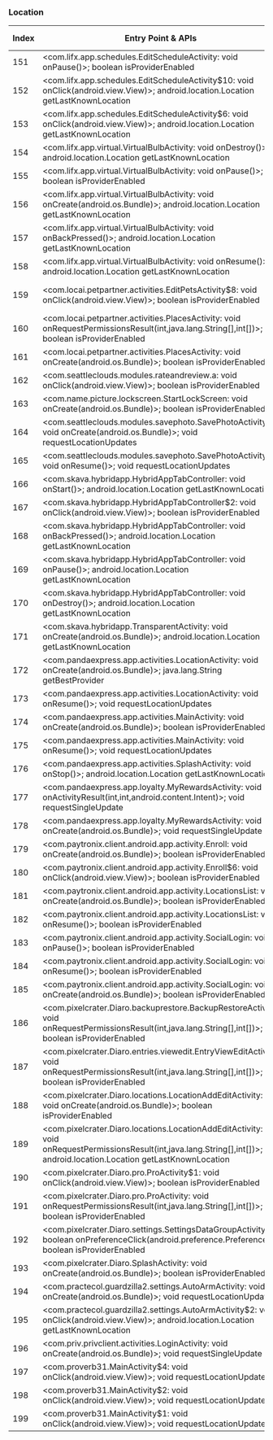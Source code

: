 ### Location
| Index | Entry Point & APIs | Screen shot | Resource id | Label |
| ------------- | ------------- | ------------- |-------------|-------------|
| 151 | <com.lifx.app.schedules.EditScheduleActivity: void onPause()>; boolean isProviderEnabled | ![](C:\Users\hfu\Documents\COSMOS\output\py\Play_win8\Lifestyle\com.lifx.lifx\com.lifx.app.schedules.EditScheduleActivity.png) |  | |
| 152 | <com.lifx.app.schedules.EditScheduleActivity$10: void onClick(android.view.View)>; android.location.Location getLastKnownLocation | ![](C:\Users\hfu\Documents\COSMOS\output\py\Play_win8\Lifestyle\com.lifx.lifx\com.lifx.app.schedules.EditScheduleActivity.png) | {'2131624211': <sensitive_component.SensitiveComponent.SensitiveView object at 0x0A6CD770>} | |
| 153 | <com.lifx.app.schedules.EditScheduleActivity$6: void onClick(android.view.View)>; android.location.Location getLastKnownLocation | ![](C:\Users\hfu\Documents\COSMOS\output\py\Play_win8\Lifestyle\com.lifx.lifx\com.lifx.app.schedules.EditScheduleActivity.png) | {'2131624207': <sensitive_component.SensitiveComponent.SensitiveView object at 0x0A6CD1F0>} | |
| 154 | <com.lifx.app.virtual.VirtualBulbActivity: void onDestroy()>; android.location.Location getLastKnownLocation | ![](C:\Users\hfu\Documents\COSMOS\output\py\Play_win8\Lifestyle\com.lifx.lifx\com.lifx.app.virtual.VirtualBulbActivity.png) |  | |
| 155 | <com.lifx.app.virtual.VirtualBulbActivity: void onPause()>; boolean isProviderEnabled | ![](C:\Users\hfu\Documents\COSMOS\output\py\Play_win8\Lifestyle\com.lifx.lifx\com.lifx.app.virtual.VirtualBulbActivity.png) |  | |
| 156 | <com.lifx.app.virtual.VirtualBulbActivity: void onCreate(android.os.Bundle)>; android.location.Location getLastKnownLocation | ![](C:\Users\hfu\Documents\COSMOS\output\py\Play_win8\Lifestyle\com.lifx.lifx\com.lifx.app.virtual.VirtualBulbActivity.png) |  | |
| 157 | <com.lifx.app.virtual.VirtualBulbActivity: void onBackPressed()>; android.location.Location getLastKnownLocation | ![](C:\Users\hfu\Documents\COSMOS\output\py\Play_win8\Lifestyle\com.lifx.lifx\com.lifx.app.virtual.VirtualBulbActivity.png) |  | |
| 158 | <com.lifx.app.virtual.VirtualBulbActivity: void onResume()>; android.location.Location getLastKnownLocation | ![](C:\Users\hfu\Documents\COSMOS\output\py\Play_win8\Lifestyle\com.lifx.lifx\com.lifx.app.virtual.VirtualBulbActivity.png) |  | |
| 159 | <com.locai.petpartner.activities.EditPetsActivity$8: void onClick(android.view.View)>; boolean isProviderEnabled | ![](C:\Users\hfu\Documents\COSMOS\output\py\Play_win8\Lifestyle\com.locai.petpartner\com.locai.petpartner.activities.EditPetsActivity.png) | {'2131689650': <sensitive_component.SensitiveComponent.SensitiveView object at 0x0A2ECFB0>} | |
| 160 | <com.locai.petpartner.activities.PlacesActivity: void onRequestPermissionsResult(int,java.lang.String[],int[])>; boolean isProviderEnabled | ![](C:\Users\hfu\Documents\COSMOS\output\py\Play_win8\Lifestyle\com.locai.petpartner\com.locai.petpartner.activities.PlacesActivity.png) |  | |
| 161 | <com.locai.petpartner.activities.PlacesActivity: void onCreate(android.os.Bundle)>; boolean isProviderEnabled | ![](C:\Users\hfu\Documents\COSMOS\output\py\Play_win8\Lifestyle\com.locai.petpartner\com.locai.petpartner.activities.PlacesActivity.png) |  | |
| 162 | <com.seattleclouds.modules.rateandreview.a: void onClick(android.view.View)>; boolean isProviderEnabled | ![](C:\Users\hfu\Documents\COSMOS\output\py\Play_win8\Lifestyle\com.xovato.catchacheatinglover\com.seattleclouds.modules.rateandreview.NewRateAndCommentActivity.png) |  | |
| 163 | <com.name.picture.lockscreen.StartLockScreen: void onCreate(android.os.Bundle)>; boolean isProviderEnabled | ![](C:\Users\hfu\Documents\COSMOS\output\py\Play_win8\Lifestyle\com.name.picture.lockscreen\com.name.picture.lockscreen.StartLockScreen.png) |  | |
| 164 | <com.seattleclouds.modules.savephoto.SavePhotoActivity: void onCreate(android.os.Bundle)>; void requestLocationUpdates | ![](C:\Users\hfu\Documents\COSMOS\output\py\Play_win8\Lifestyle\com.ndapps.crochet1\com.seattleclouds.modules.savephoto.SavePhotoActivity.png) |  | |
| 165 | <com.seattleclouds.modules.savephoto.SavePhotoActivity: void onResume()>; void requestLocationUpdates | ![](C:\Users\hfu\Documents\COSMOS\output\py\Play_win8\Lifestyle\com.ndapps.crochet1\com.seattleclouds.modules.savephoto.SavePhotoActivity.png) |  | |
| 166 | <com.skava.hybridapp.HybridAppTabController: void onStart()>; android.location.Location getLastKnownLocation | ![](C:\Users\hfu\Documents\COSMOS\output\py\Play_win8\Lifestyle\com.skava.hybridapp.gap\com.skava.hybridapp.HybridAppTabController.png) |  | |
| 167 | <com.skava.hybridapp.HybridAppTabController$2: void onClick(android.view.View)>; boolean isProviderEnabled | ![](C:\Users\hfu\Documents\COSMOS\output\py\Play_win8\Lifestyle\com.skava.hybridapp.gap\com.skava.hybridapp.HybridAppTabController.png) |  | |
| 168 | <com.skava.hybridapp.HybridAppTabController: void onBackPressed()>; android.location.Location getLastKnownLocation | ![](C:\Users\hfu\Documents\COSMOS\output\py\Play_win8\Lifestyle\com.skava.hybridapp.gap\com.skava.hybridapp.HybridAppTabController.png) |  | |
| 169 | <com.skava.hybridapp.HybridAppTabController: void onPause()>; android.location.Location getLastKnownLocation | ![](C:\Users\hfu\Documents\COSMOS\output\py\Play_win8\Lifestyle\com.skava.hybridapp.gap\com.skava.hybridapp.HybridAppTabController.png) |  | |
| 170 | <com.skava.hybridapp.HybridAppTabController: void onDestroy()>; android.location.Location getLastKnownLocation | ![](C:\Users\hfu\Documents\COSMOS\output\py\Play_win8\Lifestyle\com.skava.hybridapp.gap\com.skava.hybridapp.HybridAppTabController.png) |  | |
| 171 | <com.skava.hybridapp.TransparentActivity: void onCreate(android.os.Bundle)>; android.location.Location getLastKnownLocation | ![](C:\Users\hfu\Documents\COSMOS\output\py\Play_win8\Lifestyle\com.oldnavy.snapappy\com.skava.hybridapp.TransparentActivity.png) |  | |
| 172 | <com.pandaexpress.app.activities.LocationActivity: void onCreate(android.os.Bundle)>; java.lang.String getBestProvider | ![](C:\Users\hfu\Documents\COSMOS\output\py\Play_win8\Lifestyle\com.pandaexpress.app\com.pandaexpress.app.activities.LocationActivity.png) |  | |
| 173 | <com.pandaexpress.app.activities.LocationActivity: void onResume()>; void requestLocationUpdates | ![](C:\Users\hfu\Documents\COSMOS\output\py\Play_win8\Lifestyle\com.pandaexpress.app\com.pandaexpress.app.activities.LocationActivity.png) |  | |
| 174 | <com.pandaexpress.app.activities.MainActivity: void onCreate(android.os.Bundle)>; boolean isProviderEnabled | ![](C:\Users\hfu\Documents\COSMOS\output\py\Play_win8\Lifestyle\com.pandaexpress.app\com.pandaexpress.app.activities.MainActivity.png) |  | |
| 175 | <com.pandaexpress.app.activities.MainActivity: void onResume()>; void requestLocationUpdates | ![](C:\Users\hfu\Documents\COSMOS\output\py\Play_win8\Lifestyle\com.pandaexpress.app\com.pandaexpress.app.activities.MainActivity.png) |  | |
| 176 | <com.pandaexpress.app.activities.SplashActivity: void onStop()>; android.location.Location getLastKnownLocation | ![](C:\Users\hfu\Documents\COSMOS\output\py\Play_win8\Lifestyle\com.pandaexpress.app\com.pandaexpress.app.activities.SplashActivity.png) |  | |
| 177 | <com.pandaexpress.app.loyalty.MyRewardsActivity: void onActivityResult(int,int,android.content.Intent)>; void requestSingleUpdate | ![](C:\Users\hfu\Documents\COSMOS\output\py\Play_win8\Lifestyle\com.pandaexpress.app\com.pandaexpress.app.loyalty.MyRewardsActivity.png) |  | |
| 178 | <com.pandaexpress.app.loyalty.MyRewardsActivity: void onCreate(android.os.Bundle)>; void requestSingleUpdate | ![](C:\Users\hfu\Documents\COSMOS\output\py\Play_win8\Lifestyle\com.pandaexpress.app\com.pandaexpress.app.loyalty.MyRewardsActivity.png) |  | |
| 179 | <com.paytronix.client.android.app.activity.Enroll: void onCreate(android.os.Bundle)>; boolean isProviderEnabled | ![](C:\Users\hfu\Documents\COSMOS\output\py\Play_win8\Lifestyle\com.paytronix.client.android.app.fiftyfourthstreet\com.paytronix.client.android.app.activity.Enroll.png) |  | |
| 180 | <com.paytronix.client.android.app.activity.Enroll$6: void onClick(android.view.View)>; boolean isProviderEnabled | ![](C:\Users\hfu\Documents\COSMOS\output\py\Play_win8\Lifestyle\com.paytronix.client.android.app.fiftyfourthstreet\com.paytronix.client.android.app.activity.Enroll.png) |  | |
| 181 | <com.paytronix.client.android.app.activity.LocationsList: void onCreate(android.os.Bundle)>; boolean isProviderEnabled | ![](C:\Users\hfu\Documents\COSMOS\output\py\Play_win8\Lifestyle\com.paytronix.client.android.app.fiftyfourthstreet\com.paytronix.client.android.app.activity.LocationsList.png) |  | |
| 182 | <com.paytronix.client.android.app.activity.LocationsList: void onResume()>; boolean isProviderEnabled | ![](C:\Users\hfu\Documents\COSMOS\output\py\Play_win8\Lifestyle\com.paytronix.client.android.app.fiftyfourthstreet\com.paytronix.client.android.app.activity.LocationsList.png) |  | |
| 183 | <com.paytronix.client.android.app.activity.SocialLogin: void onPause()>; boolean isProviderEnabled | ![](C:\Users\hfu\Documents\COSMOS\output\py\Play_win8\Lifestyle\com.paytronix.client.android.app.fiftyfourthstreet\com.paytronix.client.android.app.activity.SocialLogin.png) |  | |
| 184 | <com.paytronix.client.android.app.activity.SocialLogin: void onResume()>; boolean isProviderEnabled | ![](C:\Users\hfu\Documents\COSMOS\output\py\Play_win8\Lifestyle\com.paytronix.client.android.app.fiftyfourthstreet\com.paytronix.client.android.app.activity.SocialLogin.png) |  | |
| 185 | <com.paytronix.client.android.app.activity.SocialLogin: void onCreate(android.os.Bundle)>; boolean isProviderEnabled | ![](C:\Users\hfu\Documents\COSMOS\output\py\Play_win8\Lifestyle\com.paytronix.client.android.app.fiftyfourthstreet\com.paytronix.client.android.app.activity.SocialLogin.png) |  | |
| 186 | <com.pixelcrater.Diaro.backuprestore.BackupRestoreActivity: void onRequestPermissionsResult(int,java.lang.String[],int[])>; boolean isProviderEnabled | ![](C:\Users\hfu\Documents\COSMOS\output\py\Play_win8\Lifestyle\com.pixelcrater.Diaro\com.pixelcrater.Diaro.backuprestore.BackupRestoreActivity.png) |  | |
| 187 | <com.pixelcrater.Diaro.entries.viewedit.EntryViewEditActivity: void onRequestPermissionsResult(int,java.lang.String[],int[])>; boolean isProviderEnabled | ![](C:\Users\hfu\Documents\COSMOS\output\py\Play_win8\Lifestyle\com.pixelcrater.Diaro\com.pixelcrater.Diaro.entries.viewedit.EntryViewEditActivity.png) |  | |
| 188 | <com.pixelcrater.Diaro.locations.LocationAddEditActivity: void onCreate(android.os.Bundle)>; boolean isProviderEnabled | ![](C:\Users\hfu\Documents\COSMOS\output\py\Play_win8\Lifestyle\com.pixelcrater.Diaro\com.pixelcrater.Diaro.locations.LocationAddEditActivity.png) |  | |
| 189 | <com.pixelcrater.Diaro.locations.LocationAddEditActivity: void onRequestPermissionsResult(int,java.lang.String[],int[])>; android.location.Location getLastKnownLocation | ![](C:\Users\hfu\Documents\COSMOS\output\py\Play_win8\Lifestyle\com.pixelcrater.Diaro\com.pixelcrater.Diaro.locations.LocationAddEditActivity.png) |  | |
| 190 | <com.pixelcrater.Diaro.pro.ProActivity$1: void onClick(android.view.View)>; boolean isProviderEnabled | ![](C:\Users\hfu\Documents\COSMOS\output\py\Play_win8\Lifestyle\com.pixelcrater.Diaro\com.pixelcrater.Diaro.pro.ProActivity.png) |  | |
| 191 | <com.pixelcrater.Diaro.pro.ProActivity: void onRequestPermissionsResult(int,java.lang.String[],int[])>; boolean isProviderEnabled | ![](C:\Users\hfu\Documents\COSMOS\output\py\Play_win8\Lifestyle\com.pixelcrater.Diaro\com.pixelcrater.Diaro.pro.ProActivity.png) |  | |
| 192 | <com.pixelcrater.Diaro.settings.SettingsDataGroupActivity: boolean onPreferenceClick(android.preference.Preference)>; boolean isProviderEnabled | ![](C:\Users\hfu\Documents\COSMOS\output\py\Play_win8\Lifestyle\com.pixelcrater.Diaro\com.pixelcrater.Diaro.settings.SettingsDataGroupActivity.png) |  | |
| 193 | <com.pixelcrater.Diaro.SplashActivity: void onCreate(android.os.Bundle)>; boolean isProviderEnabled | ![](C:\Users\hfu\Documents\COSMOS\output\py\Play_win8\Lifestyle\com.pixelcrater.Diaro\com.pixelcrater.Diaro.SplashActivity.png) |  | |
| 194 | <com.practecol.guardzilla2.settings.AutoArmActivity: void onCreate(android.os.Bundle)>; void requestLocationUpdates | ![](C:\Users\hfu\Documents\COSMOS\output\py\Play_win8\Lifestyle\com.practecol.guardzilla2\com.practecol.guardzilla2.settings.AutoArmActivity.png) |  | |
| 195 | <com.practecol.guardzilla2.settings.AutoArmActivity$2: void onClick(android.view.View)>; android.location.Location getLastKnownLocation | ![](C:\Users\hfu\Documents\COSMOS\output\py\Play_win8\Lifestyle\com.practecol.guardzilla2\com.practecol.guardzilla2.settings.AutoArmActivity.png) |  | |
| 196 | <com.priv.privclient.activities.LoginActivity: void onCreate(android.os.Bundle)>; void requestSingleUpdate | ![](C:\Users\hfu\Documents\COSMOS\output\py\Play_win8\Lifestyle\com.priv.privclient\com.priv.privclient.activities.LoginActivity.png) |  | |
| 197 | <com.proverb31.MainActivity$4: void onClick(android.view.View)>; void requestLocationUpdates | ![](C:\Users\hfu\Documents\COSMOS\output\py\Play_win8\Lifestyle\com.proverb31\com.proverb31.MainActivity.png) |  | |
| 198 | <com.proverb31.MainActivity$2: void onClick(android.view.View)>; void requestLocationUpdates | ![](C:\Users\hfu\Documents\COSMOS\output\py\Play_win8\Lifestyle\com.proverb31\com.proverb31.MainActivity.png) |  | |
| 199 | <com.proverb31.MainActivity$1: void onClick(android.view.View)>; void requestLocationUpdates | ![](C:\Users\hfu\Documents\COSMOS\output\py\Play_win8\Lifestyle\com.proverb31\com.proverb31.MainActivity.png) |  | |
